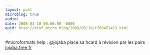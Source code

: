 ```yaml
---
layout: post
microblog: true
audio: 
date: 2008-03-10 00:00:00 -0000
guid: http://xtof.micro.blog/2008/03/10/t769451413.html
---
```

#microformats help : @jojaba place sa hcard à révision par les pairs [jojaba.free.fr](http://jojaba.free.fr/?/XHTML-CSS-ressouces-Web/Les-microformats)
